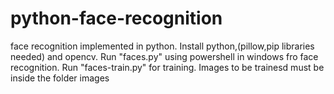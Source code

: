 # python-face-recognition
face recognition implemented in python. Install python,(pillow,pip libraries needed) and opencv. Run "faces.py" using powershell in windows fro face recognition. Run "faces-train.py" for training. Images to be trainesd must be inside the folder images
